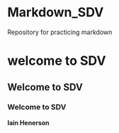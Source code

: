 # Markdown_SDV
Repository for practicing markdown
# welcome to SDV

## Welcome to SDV

### Welcome to SDV

**Iain Henerson**
